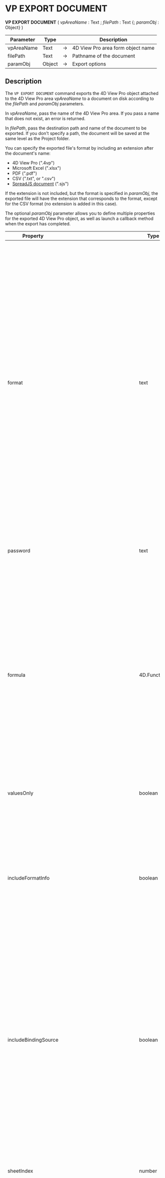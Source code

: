 # VP EXPORT DOCUMENT





**VP EXPORT DOCUMENT** ( *vpAreaName* : Text ; *filePath* : Text {; *paramObj* : Object} )




|Parameter|Type| |Description|
|---|---|---|---|
|vpAreaName| Text|->|4D View Pro area form object name|
|filePath| Text|->|Pathname of the document|
|paramObj| Object|->|Export options|

## Description

The `VP EXPORT DOCUMENT` command exports the 4D View Pro object attached to the 4D View Pro area *vpAreaName* to a document on disk according to the *filePath* and *paramObj* parameters.

In *vpAreaName*, pass the name of the 4D View Pro area. If you pass a name that does not exist, an error is returned.

In *filePath*, pass the destination path and name of the document to be exported. If you don't specify a path, the document will be saved at the same level as the Project folder.

You can specify the exported file's format by including an extension after the document's name:

* 4D View Pro (".4vp")
* Microsoft Excel (".xlsx")
* PDF (".pdf")
* CSV (".txt", or ".csv")
* [SpreadJS document](https://developer.mescius.com/spreadjs/docs/features/spreadjs-file-format) (".sjs")

If the extension is not included, but the format is specified in *paramObj*, the exported file will have the extension that corresponds to the format, except for the CSV format (no extension is added in this case).

The optional *paramObj* parameter allows you to define multiple properties for the exported 4D View Pro object, as well as launch a callback method when the export has completed.

|Property|| Type| Description|
|---|---|---|---|
|format|| text| (optional) When present, designates the exported file format: ".4vp" (default), ".csv", ".xlsx", ".pdf", or ".sjs". You can use the following constants:<li>`vk 4D View Pro format`</li><li>`vk csv format`</li><li>`vk MS Excel format`</li><li>`vk pdf format`</li><li>`vk sjs format`</li>4D adds the appropriate extension to the file name if needed. If the format specified doesn't correspond with the extension in *filePath*, it will be added to the end of *filePath*. If a format is not specified and no extension is provided in *filePath*, the default file format is used.|
|password|| text| Microsoft Excel only (optional) - Password used to protect the MS Excel document|
|formula|| 4D.Function |Callback method to be launched when the export has completed. Using a callback method is necessary when the export is asynchronous (which is the case for PDF and Excel formats) if you need some code to be executed after the export. The callback method must be passed with the [`Formula`](../../commands/formula.md) command. See [Passing a callback method (formula)](#passing-a-callback-method-formula).|
|valuesOnly|| boolean| Specifies that only the values from formulas (if any) will be exported.|
|includeFormatInfo|| boolean| True to include formatting information, false otherwise (default is true). Formatting information is useful in some cases, e.g. for export to SVG. On the other hand, setting this property to **false** allows reducing export time.|
|includeBindingSource|| boolean | 4DVP and Microsoft Excel only. True (default) to export the current data context values as cell values in the exported document (data contexts themselves are not exported). False otherwise. Cell binding is always exported. For data context and cell binding management, see [VP SET DATA CONTEXT](VP%20SET%20DATA%20CONTEXT.md) and [VP SET BINDING PATH](VP%20SET%20BINDING%20PATH.md).|
|sheetIndex|| number| PDF only (optional) - Index of sheet to export (starting from 0). -2=all visible sheets (**default**), -1=current sheet only|
|pdfOptions|| object| PDF only (optional) - Options for pdf|
||creator|text|name of the application that created the original document from which it was converted.|
||title|text|title of the document.|
||author|text|name of the person who created that document.|
||keywords|text|keywords associated with the document.|
||subject|text|subject of the document.|
|csvOptions||object| CSV only (optional) - Options for csv export |
||range|object|Range object of cells|
||rowDelimiter|text|Row delimiter. Default: <code>"\r\n"</code>|
||columnDelimiter|text|Column delimiter. Default: <code>","</code>|
|sjsOptions|| object| SJS only (optional) - Options for sjs export |
||includeAutoMergedCells|boolean|whether to include the automatically merged cells, default is false.|
||includeBindingSource|boolean|whether to include the binding source, default is true.|
||includeCalcModelCache|boolean|whether to include the extra data of calculation. Can be faster when open the file with those data, default is false.|
||includeEmptyRegionCells|boolean|whether to include any empty cells (cells with no data or only style) outside the used data range, default is true.|
||includeFormulas|boolean|whether to include the formulas, default is true.|
||includeStyles|boolean|whether to include the style, default is true.|
||includeUnusedNames|boolean|whether to include the unused custom names, default is true.|
||saveAsView|boolean|whether to apply the format string to exporting values, default is false.|
|excelOptions|| object| Excel only (optional) - Options for Excel export 
||includeBindingSource|boolean|Whether to include the binding source when exporting, default false.|
||includeStyles|boolean|Whether to include the style when exporting, default true.|
||includeFormulas|boolean|Whether to include the formula when exporting, default true.|
||saveAsView|boolean|Whether to apply the format string to exporting value when exporting, default false.|
||rowHeadersAsFrozenColumns|boolean|Whether to treat the row headers as frozen columns when exporting, default false.|
||columnHeadersAsFrozenRows|boolean|Whether to treat the column headers as frozen rows when exporting, default false.|
||includeAutoMergedCells|boolean|Whether to include the automatically merged cells when exporting, default false.|
||includeCalcModelCache|boolean|Whether to include the extra data of calculation. Can be faster when open the file with those data, default false.|
||includeUnusedNames|boolean|Whether to include the unused custom name when exporting, default true.|
||includeEmptyRegionCells|boolean|Whether to include any empty cells(cells with no data or only style) outside the used data range, default true.|
||password|text|Password to set to open the workbook.|
|`\<customProperty>`|| any| Any custom property that will be available through the $3 parameter in the callback method.|


**Notes about Excel format**:

* When exporting a 4D View Pro document into a Microsoft Excel-formatted file, some settings may be lost. For example, 4D methods and formulas are not supported by Excel. You can verify other settings with [this list from SpreadJS](https://developer.mescius.com/spreadjs/docs/excelimpexp/excelexport).
* Exporting in this format is run asynchronously, use the `formula` property of the *paramObj* for code to be executed after the export.
* Using *excelOptions* object is recommended when exporting in ".xlsx" format. Make sure to not mix this object with legacy first level properties (*password*, *includeBindingSource*...) to avoid potiental issues.

**Notes about PDF format**:

* When exporting a 4D View Pro document in PDF, the fonts used in the document are automatically embedded in the PDF file. Only OpenType fonts (.OTF or .TTF files) having a Unicode map can be embedded. If no valid font file is found for a font, a default font is used instead.
* Exporting in this format is run asynchronously, use the `formula` property of the *paramObj* for code to be executed after the export.

**Notes about CSV format**:

* When exporting a 4D View Pro document to CSV, some settings may be lost, as only the text and values are saved.
* All the values are saved as double-quoted strings. For more information on delimiter-separated values, see [this article on Wikipedia](https://en.wikipedia.org/wiki/Delimiter-separated_values).
* Exporting in this format is run asynchronously, use the `formula` property of the *paramObj* for code to be executed after the export.

**Notes about SpreadJS file format**:

* [SpreadJS files](https://developer.mescius.com/spreadjs/docs/features/spreadjs-file-format) are zipped files.
* Exporting in this format is run asynchronously, use the `formula` property of the *paramObj* for code to be executed after the export.

Once the export operation is finished, `VP EXPORT DOCUMENT` automatically triggers the execution of the method set in the *formula* property of the *paramObj*, if used.

## Passing a callback method (formula)  

When including the optional *paramObj* parameter, the command allows you to use the [`Formula`](../../commands/formula.md) command to call a 4D method which will be executed once the export has completed. The callback method will receive the following values in local parameters:

|Parameter|  |Type| Description|
|---|---|---|---|
|param1|  |text| The name of the 4D View Pro area object|
|param2|  |text| The filepath of the exported 4D View Pro object|
|param3|  |object| A reference to the command's *paramObj*|
|param4|  |object| An object returned by the method with a status message|
||.success |boolean| True if export with success, False otherwise.|
||.errorCode |integer| Error code.|
||.errorMessage |text| Error message.|

## Example 1

You want to export the contents of the "VPArea" area to a 4D View Pro document on disk:

```4d
var $docPath: Text

$docPath:="C:\\Bases\\ViewProDocs\\MyExport.4VP"
VP EXPORT DOCUMENT("VPArea";$docPath)
//MyExport.4VP is saved on your disk
```

## Example 2

You want to export the current sheet in PDF:

```4d
var $params:={}
$params.format:=vk pdf format
$params.sheetIndex:=-1
$params.pdfOptions:=New object("title";"Annual Report";"author";Current user)
VP EXPORT DOCUMENT("VPArea";"report.pdf";$params)
```

## Example 3

You want to export a 4D View Pro document in ".xlsx" format and call a method that will launch Microsoft Excel with the document open once the export has completed:

```4d
 var $params:={}
 $params.formula:=Formula(AfterExport)
 $excelOptions:={includeStyles:false;includeFormulas:true}
 $params.excelOptions:=$excelOptions
 VP EXPORT DOCUMENT("ViewProArea";"c:\\tmp\\convertedfile.xlsx";$params)
```

***AfterExport*** method:

```4d
 #DECLARE($areaName : Text ; $filePath : Text ; $params : Object ; $status : Object )

 If($status.success=False)
    ALERT($status.errorMessage)
 Else
    LAUNCH EXTERNAL PROCESS("C:\\Program Files\\Microsoft Office\\Office15\\excel "+$filePath)
 End if
```

## Example 4

You want to export the current sheet to a `.txt` file with pipe-separated values:

![example-export-csv](../images/vp-export-document-csv.png)

```4d
var $params:={}
$params.range:=VP Cells("ViewProArea";0;0;2;5)
$params.rowDelimiter:="\n"
$params.columnDelimiter:="|"
VP EXPORT DOCUMENT("ViewProArea";"c:\\tmp\\data.txt";New object("format";vk csv format;"csvOptions";$params))
```

Here's the result:

![example-export-csv](../images/vp-export-document-csv-result.png)

## See also


[VP Convert to picture](VP%20Convert%20to%20picture.md)<br/>
[VP Export to object](VP%20Export%20to%20object.md)<br/>
[VP IMPORT DOCUMENT](VP%20IMPORT%20DOCUMENT.md)<br/>
[VP Print](VP%20PRINT.md)<br/>
[4D View Pro: Excel import/export update (blog post)](https://blog.4d.com/4d-view-pro-excel-import-export-update)